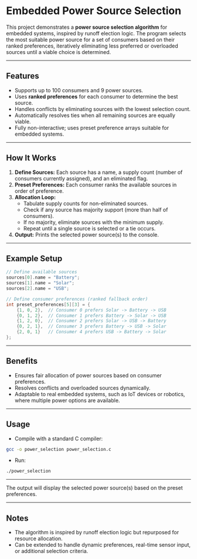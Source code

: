 # Embedded Power Source Selection

This project demonstrates a **power source selection algorithm** for embedded systems, inspired by runoff election logic. The program selects the most suitable power source for a set of consumers based on their ranked preferences, iteratively eliminating less preferred or overloaded sources until a viable choice is determined.

---

## Features

- Supports up to 100 consumers and 9 power sources.
- Uses **ranked preferences** for each consumer to determine the best source.
- Handles conflicts by eliminating sources with the lowest selection count.
- Automatically resolves ties when all remaining sources are equally viable.
- Fully non-interactive; uses preset preference arrays suitable for embedded systems.

---

## How It Works

1. **Define Sources:** Each source has a name, a supply count (number of consumers currently assigned), and an eliminated flag.
2. **Preset Preferences:** Each consumer ranks the available sources in order of preference.
3. **Allocation Loop:**
   - Tabulate supply counts for non-eliminated sources.
   - Check if any source has majority support (more than half of consumers).
   - If no majority, eliminate sources with the minimum supply.
   - Repeat until a single source is selected or a tie occurs.
4. **Output:** Prints the selected power source(s) to the console.

---

## Example Setup

```c
// Define available sources
sources[0].name = "Battery";
sources[1].name = "Solar";
sources[2].name = "USB";

// Define consumer preferences (ranked fallback order)
int preset_preferences[5][3] = {
    {1, 0, 2},  // Consumer 0 prefers Solar -> Battery -> USB
    {0, 1, 2},  // Consumer 1 prefers Battery -> Solar -> USB
    {1, 2, 0},  // Consumer 2 prefers Solar -> USB -> Battery
    {0, 2, 1},  // Consumer 3 prefers Battery -> USB -> Solar
    {2, 0, 1}   // Consumer 4 prefers USB -> Battery -> Solar
};
```
---

## Benefits

* Ensures fair allocation of power sources based on consumer preferences.
* Resolves conflicts and overloaded sources dynamically.
* Adaptable to real embedded systems, such as IoT devices or robotics, where multiple power options are available.

---

## Usage

* Compile with a standard C compiler:

```bash
gcc -o power_selection power_selection.c
```

* Run:

```bash
./power_selection
```
---

The output will display the selected power source(s) based on the preset preferences.

---

## Notes

* The algorithm is inspired by runoff election logic but repurposed for resource allocation.
* Can be extended to handle dynamic preferences, real-time sensor input, or additional selection criteria.

